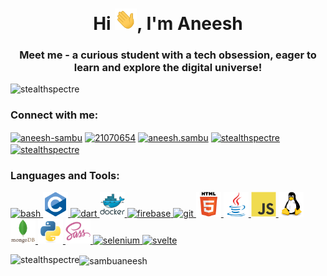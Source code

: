 <h1 align="center">Hi   <img src="waving.gif" width="35">, I'm Aneesh</h1>
<h3 align="center">Meet me - a curious student with a tech obsession, eager to learn and explore the digital universe!</h3>

<p align="left"> <img src="https://komarev.com/ghpvc/?username=stealthspectre&label=Profile%20views&color=0e75b6&style=flat" alt="stealthspectre" /> </p>

<!-- - <img src="smiling.gif" width="20"> I’m currently working on [CyberSec-Research-Project](https://sambuaneesh.github.io/CyberSec-NGIT/)

- <img src="grazy.gif" width="20"> I’m currently learning **About DevOps**

- <img src="shy.gif" width="16"> Contact me **sambuaneesh@gmail.com** -->

<h3 align="left">Connect with me:</h3>
<p align="left">
<a href="https://www.linkedin.com/in/aneesh-sambu/" target="blank"><img align="center" src="https://raw.githubusercontent.com/rahuldkjain/github-profile-readme-generator/master/src/images/icons/Social/linked-in-alt.svg" alt="aneesh-sambu" height="30" width="40" /></a>
<a href="https://stackoverflow.com/users/21070654" target="blank"><img align="center" src="https://raw.githubusercontent.com/rahuldkjain/github-profile-readme-generator/master/src/images/icons/Social/stack-overflow.svg" alt="21070654" height="30" width="40" /></a>
<a href="https://instagram.com/aneesh.sambu" target="blank"><img align="center" src="https://raw.githubusercontent.com/rahuldkjain/github-profile-readme-generator/master/src/images/icons/Social/instagram.svg" alt="aneesh.sambu" height="30" width="40" /></a>
<a href="https://www.codechef.com/users/stealthspectre" target="blank"><img align="center" src="https://cdn.jsdelivr.net/npm/simple-icons@3.1.0/icons/codechef.svg" alt="stealthspectre" height="30" width="40" /></a>
<a href="https://www.leetcode.com/stealthspectre" target="blank"><img align="center" src="https://raw.githubusercontent.com/rahuldkjain/github-profile-readme-generator/master/src/images/icons/Social/leet-code.svg" alt="stealthspectre" height="30" width="40" /></a>
</p>

<h3 align="left">Languages and Tools:</h3>
<p align="left"> <a href="https://www.gnu.org/software/bash/" target="_blank" rel="noreferrer"> <img src="https://www.vectorlogo.zone/logos/gnu_bash/gnu_bash-icon.svg" alt="bash" width="40" height="40"/> </a> <a href="https://www.cprogramming.com/" target="_blank" rel="noreferrer"> <img src="https://raw.githubusercontent.com/devicons/devicon/master/icons/c/c-original.svg" alt="c" width="40" height="40"/> </a> <a href="https://dart.dev" target="_blank" rel="noreferrer"> <img src="https://www.vectorlogo.zone/logos/dartlang/dartlang-icon.svg" alt="dart" width="40" height="40"/> </a> <a href="https://www.docker.com/" target="_blank" rel="noreferrer"> <img src="https://raw.githubusercontent.com/devicons/devicon/master/icons/docker/docker-original-wordmark.svg" alt="docker" width="40" height="40"/> </a> <a href="https://firebase.google.com/" target="_blank" rel="noreferrer"> <img src="https://www.vectorlogo.zone/logos/firebase/firebase-icon.svg" alt="firebase" width="40" height="40"/> </a> <a href="https://git-scm.com/" target="_blank" rel="noreferrer"> <img src="https://www.vectorlogo.zone/logos/git-scm/git-scm-icon.svg" alt="git" width="40" height="40"/> </a> <a href="https://www.w3.org/html/" target="_blank" rel="noreferrer"> <img src="https://raw.githubusercontent.com/devicons/devicon/master/icons/html5/html5-original-wordmark.svg" alt="html5" width="40" height="40"/> </a> <a href="https://www.java.com" target="_blank" rel="noreferrer"> <img src="https://raw.githubusercontent.com/devicons/devicon/master/icons/java/java-original.svg" alt="java" width="40" height="40"/> </a> <a href="https://developer.mozilla.org/en-US/docs/Web/JavaScript" target="_blank" rel="noreferrer"> <img src="https://raw.githubusercontent.com/devicons/devicon/master/icons/javascript/javascript-original.svg" alt="javascript" width="40" height="40"/> </a> <a href="https://www.linux.org/" target="_blank" rel="noreferrer"> <img src="https://raw.githubusercontent.com/devicons/devicon/master/icons/linux/linux-original.svg" alt="linux" width="40" height="40"/> </a> <a href="https://www.mongodb.com/" target="_blank" rel="noreferrer"> <img src="https://raw.githubusercontent.com/devicons/devicon/master/icons/mongodb/mongodb-original-wordmark.svg" alt="mongodb" width="40" height="40"/> </a> <a href="https://www.python.org" target="_blank" rel="noreferrer"> <img src="https://raw.githubusercontent.com/devicons/devicon/master/icons/python/python-original.svg" alt="python" width="40" height="40"/> </a> <a href="https://sass-lang.com" target="_blank" rel="noreferrer"> <img src="https://raw.githubusercontent.com/devicons/devicon/master/icons/sass/sass-original.svg" alt="sass" width="40" height="40"/> </a> <a href="https://www.selenium.dev" target="_blank" rel="noreferrer"> <img src="https://raw.githubusercontent.com/detain/svg-logos/780f25886640cef088af994181646db2f6b1a3f8/svg/selenium-logo.svg" alt="selenium" width="40" height="40"/> </a> <a href="https://svelte.dev" target="_blank" rel="noreferrer"> <img src="https://upload.wikimedia.org/wikipedia/commons/1/1b/Svelte_Logo.svg" alt="svelte" width="40" height="40"/> </a> </p>

<p><img align="left" src="https://github-readme-stats.vercel.app/api/top-langs?username=sambuaneesh&show_icons=true&locale=en&layout=compact&theme=codeSTACKr" alt="stealthspectre" /></p>

<!-- <p>&nbsp;<img align="center" src="https://github-readme-stats.vercel.app/api?username=sambuaneesh&show_icons=true&locale=en&theme=codeSTACKr" alt="sambuaneesh" /></p> -->

<p><img align="center" src="https://github-readme-streak-stats.herokuapp.com/?user=sambuaneesh&theme=codeSTACKr" alt="sambuaneesh" /></p>
